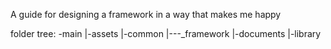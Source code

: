 A guide for designing a framework in a way that makes me happy

folder tree:
-main
   |-assets
   |-common
   |---_framework
   |-documents
   |-library